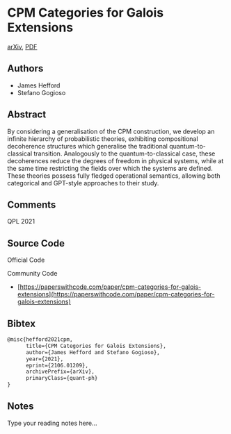 
# CPM Categories for Galois Extensions

[arXiv](https://arxiv.org/abs/2106.01209), [PDF](https://arxiv.org/pdf/2106.01209.pdf)

## Authors

- James Hefford
- Stefano Gogioso

## Abstract

By considering a generalisation of the CPM construction, we develop an infinite hierarchy of probabilistic theories, exhibiting compositional decoherence structures which generalise the traditional quantum-to-classical transition. Analogously to the quantum-to-classical case, these decoherences reduce the degrees of freedom in physical systems, while at the same time restricting the fields over which the systems are defined. These theories possess fully fledged operational semantics, allowing both categorical and GPT-style approaches to their study.

## Comments

QPL 2021

## Source Code

Official Code



Community Code

- [https://paperswithcode.com/paper/cpm-categories-for-galois-extensions](https://paperswithcode.com/paper/cpm-categories-for-galois-extensions)

## Bibtex

```tex
@misc{hefford2021cpm,
      title={CPM Categories for Galois Extensions}, 
      author={James Hefford and Stefano Gogioso},
      year={2021},
      eprint={2106.01209},
      archivePrefix={arXiv},
      primaryClass={quant-ph}
}
```

## Notes

Type your reading notes here...

